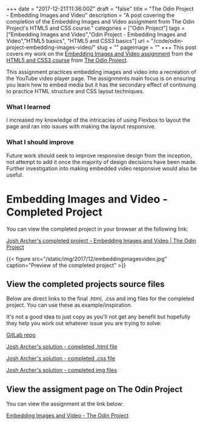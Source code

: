 +++
date = "2017-12-21T11:36:00Z" 
draft = "false"
title = "The Odin Project - Embedding Images and Video" 
description = "A post covering the completion of the Embedding Images and Video assignment from The Odin Project's HTML5 and CSS course." 
categories = ["Odin Project"]
tags = ["Embedding Images and Video","Odin Project - Embedding Images and Video","HTML5 basics", "HTML5 and CSS3 basics"]
url = "/code/odin-project-embedding-images-video/"
slug = ""
pageimage = ""
+++
This post covers my work on the [Embedding Images and Video assignment](https://www.theodinproject.com/courses/html5-and-css3/lessons/embedding-images-and-video) from the [HTML5 and CSS3 course](https://www.theodinproject.com/courses/html5-and-css3) from [The Odin Project](https://www.theodinproject.com/).

This assignment practices embedding images and video into a recreation of the YouTube video player page. The assignments main focus is on ensuring you learn how to embed media but it has the secondary effect of continuing to practice HTML structure and CSS layout techniques.

### What I learned

I increased my knowledge of the intricacies of using Flexbox to layout the page and ran into issues with making the layout responsive. 

### What I should improve

Future work should seek to improve responsive design from the inception, not attempt to add it once the majority of design decisions have been made. Further investigation into making embedded video responsive would also be useful. 

# Embedding Images and Video - Completed Project

You can view the completed project in your browser at the following link:

[Josh Archer's completed project - Embedding Images and Video | The Odin Project](https://www.josharcher.uk/static/projects/odinproject/embeddingimagesvideo/)

{{< figure src="/static/img/2017/12/embeddingimagesvideo.jpg" caption="Preview of the completed project" >}}

## View the completed projects source files

Below are direct links to the final .html, .css and img files for the completed project. You can use these as example/inspiration. 

It's not a good idea to just copy as you'll not get any benefit but hopefully they help you work out whatever issue you are trying to solve:

[GitLab repo](https://gitlab.com/odin-project-josh-archer/embedding-images-and-video)

[Josh Archer's solution - completed .html file](https://gitlab.com/odin-project-josh-archer/embedding-images-and-video/blob/master/index.html)

[Josh Archer's solution - completed .css file](https://gitlab.com/odin-project-josh-archer/embedding-images-and-video/blob/master/css/video-embed.css)

[Josh Archer's solution - completed img files](https://gitlab.com/odin-project-josh-archer/embedding-images-and-video/tree/master/img)

## View the assigment page on The Odin Project

You can view the assignment at the link below:

[Embedding Images and Video - The Odin Project](https://www.theodinproject.com/courses/html5-and-css3/lessons/embedding-images-and-video)
